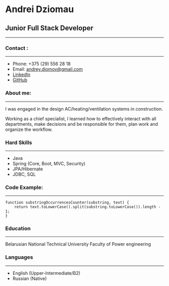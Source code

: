 # Andrei Dziomau
## Junior Full Stack Developer
***
### Contact :
***
* Phone: +375 (29) 556 28 18
* Email: andrey.diomov@gmail.com
* [LinkedIn](https://www.linkedin.com/in/andrey-diomov/)
* [GitHub](https://github.com/Andrey-Diomov)
### About me:
***
I was engaged in the design
AC/heating/ventilation systems in
construction.

Working as a chief specialist, I learned how
to effectively interact with all departments,
make decisions and be responsible for
them, plan work and organize the
workflow.
### Hard Skills
***
* Java
* Spring (Core, Boot, MVC, Security)
* JPA/Hibernate
* JDBC, SQL
### Code Example:
***
``` 
function substringOccurrencesCounter(substring, text) {
    return text.toLowerCase().split(substring.toLowerCase()).length - 1;
}
```
### Education
***
Belarusian National Technical University
Faculty of Power engineering
### Languages
***
* English (Upper-Intermediate/B2)
* Russian (Native)